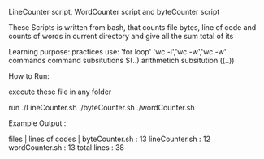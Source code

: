 LineCounter script, WordCounter script and byteCounter script

These Scripts is written from bash, that counts file bytes, line of code and counts of words in current directory and give all the sum total of its

Learning purpose:
practices use: 
'for loop'
'wc -l','wc -w','wc -w' commands
command subsitutions $(..)
arithmetich subsitution ((..))

How to Run:

execute these file in any folder

run 
./LineCounter.sh
./byteCounter.sh
./wordCounter.sh

Example Output :

files   |  lines of codes |
byteCounter.sh : 13
lineCounter.sh : 12
wordCounter.sh : 13
total lines : 38


